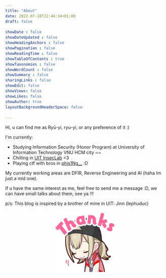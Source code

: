 ```yaml
---
title: "About"
date: 2022-07-18T22:44:34+01:00
draft: false

showDate : false
showDateUpdated : false
showHeadingAnchors : false
showPagination : false
showReadingTime : false
showTableOfContents : true
showTaxonomies : false 
showWordCount : false
showSummary : false
sharingLinks : false
showEdit: false
showViews: false
showLikes: false
showAuthor: true
layoutBackgroundHeaderSpace: false

---
```


Hi, u can  find me as Ryū-yi, ryu-yi, or any preference of it :)

I'm currently:
- Studying Information Security (Honor Program) at University of Information Technology VNU HCM city ~~
- Chilling in [UIT InsecLab](https://inseclab.uit.edu.vn/) <3
- Playing ctf with bros in [phis1Ng__](https://ctftime.org/team/213093) :D

My currently working areas are DFIR, Reverse Engineering and AI (haha Im just a mid one).

If u have the same interest as me, feel free to send me a message :D, we can have small talks about them, see ya !!!

p/s: This blog is inspired by a brother of mine in UIT: Jinn (lephuduc)

<p align="center">
    <img src="thanks.webp" alt="Alt Text" width="200" height="200" style="display: block; margin: 0 auto;">
</p>
